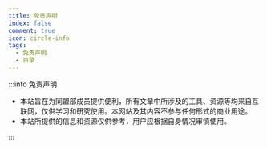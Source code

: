 ```yaml
---
title: 免责声明
index: false
comment: true
icon: circle-info
tags:
  - 免责声明
  - 目录
---
```


:::info 免责声明

- 本站旨在为同盟部成员提供便利，所有文章中所涉及的工具、资源等均来自互联网，仅供学习和研究使用。本网站及其内容不参与任何形式的商业用途。
- 本站所提供的信息和资源仅供参考，用户应根据自身情况审慎使用。

:::

<Catalog />
